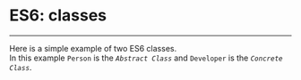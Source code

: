 # ES6: classes
---

Here is a simple example of two ES6 classes. <br>
In this example `Person` is the *`Abstract Class`* and `Developer` is the *`Concrete Class`*.
<br>
